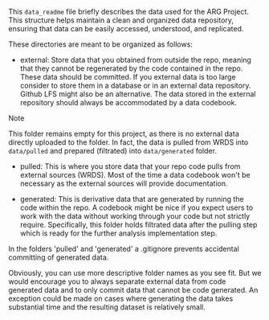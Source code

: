 This `data_readme` file briefly describes the data used for the ARG Project. This structure helps maintain a clean and organized data repository, ensuring that data can be easily accessed, understood, and replicated.

These directories are meant to be organized as follows:
- external: Store data that you obtained from outside the repo, meaning that
  they cannot be regenerated by the code contained in the repo. These data
  should be committed. If you external data is too large consider to store 
  them in a database or in an external data repository. Github LFS might also be an alternative. The data stored in the external repository should always be accommodated by a data codebook.
> [!NOTE]
> This folder remains empty for this project, as there is no external data directly uploaded to the folder. In fact, the data is pulled from WRDS into `data/pulled` and prepared (filtrated) into `data/generated` folder.

- pulled: This is where you store data that your repo code pulls from external
  sources (WRDS). Most of the time a data codebook won't be necessary as the external sources will provide documentation.

- generated: This is derivative data that are generated by running the code 
  within the repo. A codebook might be nice if you expect users to work with
  the data without working through your code but not strictly require. Specifically, this folder holds filtrated data after the pulling step which is ready for the further analysis implementation step.

In the folders 'pulled' and 'generated' a .gitignore prevents accidental committing of generated data.  
  
Obviously, you can use more descriptive folder names as you see fit. But we would encourage you to always separate external data from code generated data and to only commit data that cannot be code generated. An exception could be made on cases where generating the data takes substantial time and the resulting dataset is relatively small.